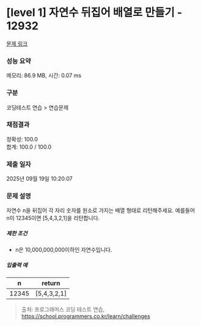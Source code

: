 # [level 1] 자연수 뒤집어 배열로 만들기 - 12932 

[문제 링크](https://school.programmers.co.kr/learn/courses/30/lessons/12932) 

### 성능 요약

메모리: 86.9 MB, 시간: 0.07 ms

### 구분

코딩테스트 연습 > 연습문제

### 채점결과

정확성: 100.0<br/>합계: 100.0 / 100.0

### 제출 일자

2025년 09월 19일 10:20:07

### 문제 설명

<p>자연수 n을 뒤집어 각 자리 숫자를 원소로 가지는 배열 형태로 리턴해주세요. 예를들어 n이 12345이면 [5,4,3,2,1]을 리턴합니다.</p>

<h5>제한 조건</h5>

<ul>
<li>n은 10,000,000,000이하인 자연수입니다.</li>
</ul>

<h5>입출력 예</h5>
<table class="table">
        <thead><tr>
<th>n</th>
<th>return</th>
</tr>
</thead>
        <tbody><tr>
<td>12345</td>
<td>[5,4,3,2,1]</td>
</tr>
</tbody>
      </table>

> 출처: 프로그래머스 코딩 테스트 연습, https://school.programmers.co.kr/learn/challenges